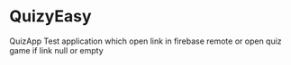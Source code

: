 # QuizyEasy
QuizApp Test application which open link in firebase remote or open quiz game if link null or empty
